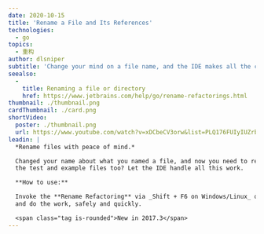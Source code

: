 ```yaml
---
date: 2020-10-15
title: 'Rename a File and Its References'
technologies:
  - go
topics:
  - 重构
author: dlsniper
subtitle: 'Change your mind on a file name, and the IDE makes all the changes for you.'
seealso:
  - 
    title: Renaming a file or directory
    href: https://www.jetbrains.com/help/go/rename-refactorings.html
thumbnail: ./thumbnail.png
cardThumbnail: ./card.png
shortVideo:
  poster: ./thumbnail.png
  url: https://www.youtube.com/watch?v=xDCbeCV3orw&list=PLQ176FUIyIUZrbrlz4AY1V8VzBJKZyVlW&index=102
leadin: |
  *Rename files with peace of mind.*

  Changed your name about what you named a file, and now you need to rename
  the test and example files too? Let the IDE handle all this work.

  **How to use:**

  Invoke the **Rename Refactoring** via _Shift + F6 on Windows/Linux_ or _⇧ + F6 on macOS_,
  and do the work, safely and quickly.

  <span class="tag is-rounded">New in 2017.3</span>
---
```


